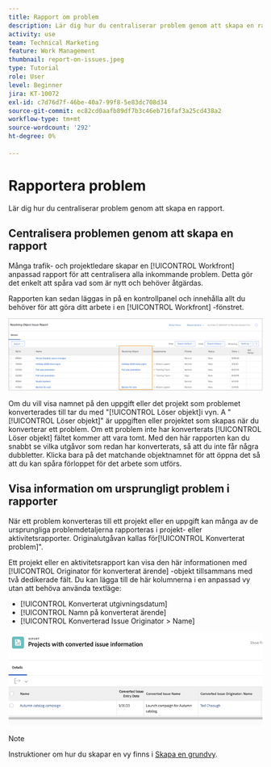 ```yaml
---
title: Rapport om problem
description: Lär dig hur du centraliserar problem genom att skapa en rapport.
activity: use
team: Technical Marketing
feature: Work Management
thumbnail: report-on-issues.jpeg
type: Tutorial
role: User
level: Beginner
jira: KT-10072
exl-id: c7d76d7f-46be-40a7-99f8-5e83dc708d34
source-git-commit: ec82cd0aafb89df7b3c46eb716faf3a25cd438a2
workflow-type: tm+mt
source-wordcount: '292'
ht-degree: 0%

---
```


# Rapportera problem

Lär dig hur du centraliserar problem genom att skapa en rapport.

## Centralisera problemen genom att skapa en rapport

Många trafik- och projektledare skapar en [!UICONTROL Workfront] anpassad rapport för att centralisera alla inkommande problem. Detta gör det enkelt att spåra vad som är nytt och behöver åtgärdas.

Rapporten kan sedan läggas in på en kontrollpanel och innehålla allt du behöver för att göra ditt arbete i en [!UICONTROL Workfront] -fönstret.

![En bild av [!UICONTROL Löser objekt] kolumn i en utgivningsrapport.](assets/18-resolving-object-report.png)

Om du vill visa namnet på den uppgift eller det projekt som problemet konverterades till tar du med &quot;[!UICONTROL Löser objekt]i vyn. A &quot;[!UICONTROL Löser objekt]&quot; är uppgiften eller projektet som skapas när du konverterar ett problem. Om ett problem inte har konverterats [!UICONTROL Löser objekt] fältet kommer att vara tomt. Med den här rapporten kan du snabbt se vilka utgåvor som redan har konverterats, så att du inte får några dubbletter. Klicka bara på det matchande objektnamnet för att öppna det så att du kan spåra förloppet för det arbete som utförs.

## Visa information om ursprungligt problem i rapporter

När ett problem konverteras till ett projekt eller en uppgift kan många av de ursprungliga problemdetaljerna rapporteras i projekt- eller aktivitetsrapporter. Originalutgåvan kallas för[!UICONTROL Konverterat problem]&quot;.

Ett projekt eller en aktivitetsrapport kan visa den här informationen med [!UICONTROL Originator för konverterat ärende] -objekt tillsammans med två dedikerade fält. Du kan lägga till de här kolumnerna i en anpassad vy utan att behöva använda textläge:

* [!UICONTROL Konverterat utgivningsdatum]
* [!UICONTROL Namn på konverterat ärende]
* [!UICONTROL Konverterad Issue Originator > Name]

![En bild på information om problemrapportering.](assets/19-text-mode-reporting-for-issues.png)

>[!NOTE]
>
>Instruktioner om hur du skapar en vy finns i [Skapa en grundvy](https://experienceleague.adobe.com/docs/workfront-learn/tutorials-workfront/reporting/basic-reporting/create-a-basic-view.html?lang=en).

